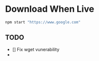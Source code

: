# Download When Live

```bash
npm start "https://www.google.com"
```

## TODO
- [] Fix wget vunerability
- 